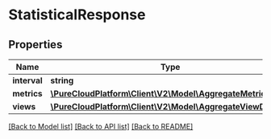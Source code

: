 # StatisticalResponse

## Properties
Name | Type | Description | Notes
------------ | ------------- | ------------- | -------------
**interval** | **string** |  | [optional] 
**metrics** | [**\PureCloudPlatform\Client\V2\Model\AggregateMetricData[]**](AggregateMetricData.md) |  | [optional] 
**views** | [**\PureCloudPlatform\Client\V2\Model\AggregateViewData[]**](AggregateViewData.md) |  | [optional] 

[[Back to Model list]](../README.md#documentation-for-models) [[Back to API list]](../README.md#documentation-for-api-endpoints) [[Back to README]](../README.md)



